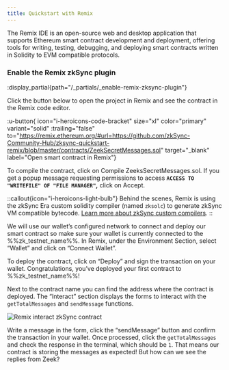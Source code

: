 ```yaml
---
title: Quickstart with Remix
---
```


The Remix IDE is an open-source web and desktop application that supports Ethereum smart contract development and
deployment, offering tools for writing, testing, debugging, and deploying smart contracts written in Solidity to EVM
compatible protocols.

### Enable the Remix zkSync plugin

:display_partial{path="/_partials/_enable-remix-zksync-plugin"}

Click the button below to open the project in Remix and see the contract in the Remix code editor.

:u-button{ icon="i-heroicons-code-bracket" size="xl" color="primary" variant="solid" :trailing="false"
to="https://remix.ethereum.org/#url=https://github.com/zkSync-Community-Hub/zksync-quickstart-remix/blob/master/contracts/ZeekSecretMessages.sol"
target="_blank" label="Open smart contract in Remix"}

To compile the contract, click on  Compile ZeeksSecretMessages.sol. If you get a popup message requesting permissions to
access **`ACCESS TO "WRITEFILE" OF "FILE MANAGER"`,** click on Accept.

::callout{icon="i-heroicons-light-bulb"}
Behind the scenes, Remix is using the zkSync Era custom solidity compiler
(named `zksolc`) to generate zkSync VM compatible bytecode. [Learn more about zkSync custom compilers](/zk-stack/components/compiler/toolchain/overview).
::

We will use our wallet’s configured network to connect and deploy our smart contract so make sure your wallet is
currently connected to the %%zk_testnet_name%%. In Remix, under the Environment Section, select “Wallet” and click on
“Connect Wallet”.

To deploy the contract, click on “Deploy” and sign the transaction on your wallet. Congratulations, you’ve deployed your
first contract to %%zk_testnet_name%%!

Next to the contract name you can find the address where the contract is deployed. The “Interact” section displays the
forms to interact with the `getTotalMessages` and `sendMessage` functions.

![Remix interact zkSync contract](/images/101-quickstart/101-remix-interact.png)

Write a message in the form, click the “sendMessage” button and confirm the transaction in your wallet. Once processed,
click the `getTotalMessages` and check the response in the terminal, which should be `1`. That means our contract is
storing the messages as expected! But how can we see the replies from Zeek?
